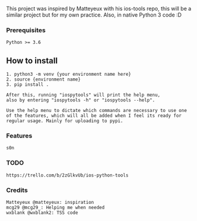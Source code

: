 This project was inspired by Matteyeux with his ios-tools repo, this will be a similar project but for my own practice. Also, in native Python 3 code :D

### Prerequisites

    Python >= 3.6

## How to install
    1. python3 -m venv {your environment name here}
    2. source {environment name}
    3. pip install .
    
    After this, running "iospytools" will print the help menu,
    also by entering "iospytools -h" or "iospytools --help".

    Use the help menu to dictate which commands are necessary to use one of the features, which will all be added when I feel its ready for regular usage. Mainly for uploading to pypi.

### Features

    s0n

### TODO

    https://trello.com/b/2zGlkvUb/ios-python-tools

### Credits

    Matteyeux @matteyeux: inspiration
    mcg29 @mcg29_: Helping me when needed
    wxblank @wxblank2: TSS code
